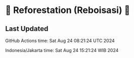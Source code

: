 
# 🌳 Reforestation (Reboisasi) 🌲

## Last Updated

GitHub Actions time: Sat Aug 24 08:21:24 UTC 2024

Indonesia/Jakarta time: Sat Aug 24 15:21:24 WIB 2024
